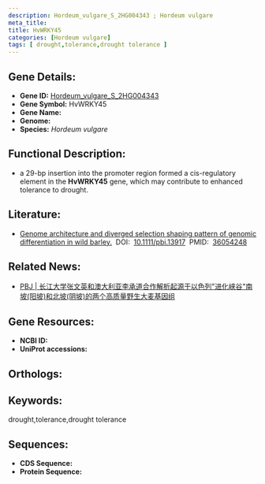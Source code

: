 ```yaml
---
description: Hordeum_vulgare_S_2HG004343 ; Hordeum vulgare
meta_title:
title: HvWRKY45
categories: [Hordeum vulgare]
tags: [ drought,tolerance,drought tolerance ]
---
```


## Gene Details:
- **Gene ID:**	[Hordeum_vulgare_S_2HG004343]()
- **Gene Symbol:** HvWRKY45
- **Gene Name:** 
- **Genome:** []()
- **Species:** *Hordeum vulgare*

## Functional Description:
   - a 29-bp insertion into the promoter region formed a cis-regulatory element in the **HvWRKY45** gene, which may contribute to enhanced tolerance to drought.

## Literature:
   - [Genome architecture and diverged selection shaping pattern of genomic differentiation in wild barley.]( https://onlinelibrary.wiley.com/doi/10.1111/pbi.13917)&nbsp;&nbsp;DOI:&nbsp;&nbsp;[10.1111/pbi.13917](https://onlinelibrary.wiley.com/doi/10.1111/pbi.13917)&nbsp;&nbsp;PMID:&nbsp;&nbsp;[36054248](https://pubmed.ncbi.nlm.nih.gov/36054248/)

## Related News:
   - [PBJ | 长江大学张文英和澳大利亚李承道合作解析起源于以色列&quot;进化峡谷&quot;南坡(阳坡)和北坡(阴坡)的两个高质量野生大麦基因组](https://mp.weixin.qq.com/s?__biz=Mzg3MDEwNDEyMg==&mid=2247537404&idx=2&sn=be63c569e8b99d7d680e1e9bf1c31d35&chksm=ce90ffa9f9e776bf9efcd240ff44acc5115047054dbef1a8e78ea8d184ab07b278c3f9a7f95f&scene=27#wechat_redirect)

## Gene Resources:
- **NCBI ID:** [](https://www.ncbi.nlm.nih.gov/gene/?term=)
- **UniProt accessions:** [](https://www.uniprot.org/uniprotkb//entry)

## Orthologs:


## Keywords:
drought,tolerance,drought tolerance

## Sequences:
- **CDS Sequence:**
- **Protein Sequence:**
